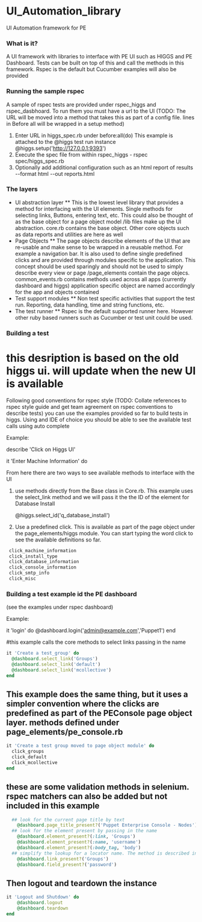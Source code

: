 UI_Automation_library
=====================

UI Automation framework for PE


### What is it? ##
A UI framework with libraries to interface with PE UI such as HIGGS and PE Dashboard. Tests can be built on top of this and call the methods in this framework. Rspec is the default but Cucumber examples will also be provided

### Running the sample rspec ##

A sample of rspec tests are provided under rspec_higgs and rspec_dasbhoard. To run them you must have a url to the  UI (TODO: The URL will be moved into a method that takes this as part of a config file. lines in Before all will be wrapped in a setup method)

1. Enter URL in higgs_spec.rb under before:all(do) This example is attached to the @higgs test run instance
   @higgs.setup('http://127.0.0.1:9393')
2. Execute the spec file from within rspec_higgs - rspec spec/higgs_spec.rb
3. Optionally add additional configuration such as an html report of results  --format html --out reports.html

### The layers
- UI abstraction layer ** This is the lowest level library that provides a method for interfacing with the UI elements. Single methods for selecting links, Buttons, entering text, etc. This could also be thought of as the base object for a page object model
  /lib files make up the UI abstraction. core.rb contains the base object.  Other core objects such as data reports and utilities are here as well
- Page Objects ** The page objects describe elements of the UI that are re-usable and make sense to be wrapped in a reusable method. For example a navigation bar. It is also used to define single predefined clicks and are provided through modules specific to the application. This concept should be used sparingly and should not be used to simply describe every view or page
  /page_elements contain the page objecs. common_events.rb contains methods used across all apps (currently dashboard and higgs)  application specific object are named accordingly for the app and objects contained
- Test support modules ** Non test specific activities that support the test run. Reporting, data handling, time and string functions, etc.
- The test runner ** Rspec is the default supported runner here. However other ruby based runners such as Cucumber or test unit could be used.

### Building a test
 # this desription is based on the old higgs ui. will update when the new UI is available
Following good conventions for rspec style (TODO: Collate references to rspec style guide and get team agreement on rspec conventions to describe tests) you can use the examples provided so far to build tests in higgs. Using and IDE of choice you should be able to see the available test calls using auto complete

Example:

describe 'Click on Higgs UI'

it 'Enter Machine Information' do

From here there are two ways to see available methods to interface with the UI

1. use methods directly from the Base class in Core.rb. This example uses the select_link method and we will pass it the the ID of the element for Database Install

      @higgs.select_id('q_database_install')

2. Use a predefined click. This is available as part of the page object under the page_elements/higgs module. You can start typing the word click to see the available definitions so far.
```ruby
 click_machine_information
 click_install_type
 click_database_information
 click_console_information
 click_smtp_info
 click_misc
```

### Building a test example id the PE dashboard

(see the examples under rspec dashboard)

Example:

it 'login' do
    @dashboard.login('admin@example.com','Puppet1')
end

#this example calls the core methods to select  links passing in the name
```ruby
it 'Create a test_group' do
  @dashboard.select_link('Groups')
  @dashboard.select_link('default')
  @dashboard.select_link('mcollective')
end
```

## This example does the same thing, but it uses a simpler convention where the clicks are predefined as part of the PEConsole page object layer. methods defined under page_elements/pe_console.rb
```ruby
it 'Create a test group moved to page object module' do
  click_groups
  click_default
  click_mcollective
end
```

## these are some validation methods in selenium. rspec matchers can also be added but not included in this example
```ruby
  ## look for the current page title by text
    @dashboard.page_title_present?('Puppet Enterprise Console - Nodes')
  ## look for the element present by passing in the name
    @dashboard.element_present?(:link, 'Groups')
    @dashboard.element_present?(:name, 'username')
    @dashboard.element_present?(:body_tag, 'body')
  ## simplify the lookup for a locator name. The method is described in the name and you just pass in the text which is usually the text visible on the page for a link or button
    @dashboard.link_present?('Groups')
    @dashboard.field_present?('password')
```

## Then logout and teardown the instance
```ruby
it 'Logout and Shutdown' do
    @dashboard.logout
    @dashboard.teardown
end
```



